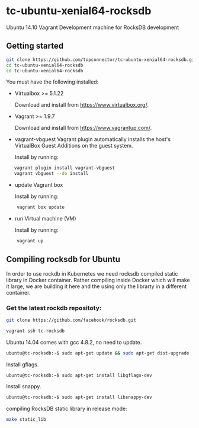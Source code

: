 # tc-ubuntu-xenial64-rocksdb

Ubuntu 14.10 Vagrant Development machine for RocksDB development

## Getting started

```bash
git clone https://github.com/topconnector/tc-ubuntu-xenial64-rocksdb.git
cd tc-ubuntu-xenial64-rocksdb
cd tc-ubuntu-xenial64-rocksdb
```

You must have the following installed:

* Virtualbox >= 5.1.22

  Download and install from https://www.virtualbox.org/.

* Vagrant >= 1.9.7

  Download and install from https://www.vagrantup.com/.

* vagrant-vbguest Vagrant plugin
  automatically installs the host's VirtualBox Guest Additions on the guest system.

  Install by running: 

```bash
   vagrant plugin install vagrant-vbguest
   vagrant vbguest --do install
```

 
* update Vagrant box

  Install by running: 
    
```bash
    vagrant box update
```
    
* run Virtual machine (VM)

  Install by running: 
  
```bash
    vagrant up
```

## Compiling rocksdb for Ubuntu

In order to use rockdb in Kubernetes we need rocksdb compiled static library in Docker container. Rather compiling
inside Docker which will make it large, we are building it here and the using only the librarty in a different container.

### Get the latest rockdb repositoty:

```bash
git clone https://github.com/facebook/rocksdb.git
```

```bash
vagrant ssh tc-rocksdb
```
Ubuntu 14.04 comes with gcc 4.8.2, no need to update.

```bash
ubuntu@tc-rocksdb:~$ sudo apt-get update && sudo apt-get dist-upgrade
```
Install gflags. 

```bash
ubuntu@tc-rocksdb:~$ sudo apt-get install libgflags-dev
```

Install snappy. 

```bash
ubuntu@tc-rocksdb:~$ sudo apt-get install libsnappy-dev
```
compiling RocksDB static library in release mode:

```bash
make static_lib 
```



